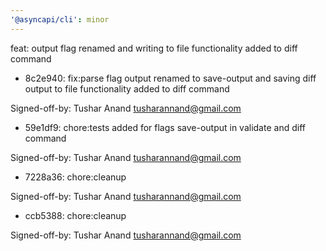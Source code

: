 ```yaml
---
'@asyncapi/cli': minor
---
```


feat: output flag renamed and writing to file functionality added to diff command 

- 8c2e940: fix:parse flag output renamed to save-output and saving diff output to file functionality added to diff command

Signed-off-by: Tushar Anand <tusharannand@gmail.com>
- 59e1df9: chore:tests added for flags save-output in validate and diff command

Signed-off-by: Tushar Anand <tusharannand@gmail.com>
- 7228a36: chore:cleanup

Signed-off-by: Tushar Anand <tusharannand@gmail.com>
- ccb5388: chore:cleanup

Signed-off-by: Tushar Anand <tusharannand@gmail.com>


